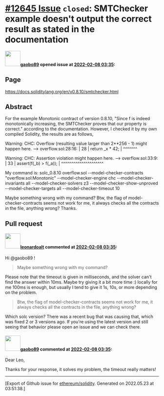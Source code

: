 # [\#12645 Issue](https://github.com/ethereum/solidity/issues/12645) `closed`: SMTChecker example doesn't output the correct result as stated in the documentation

#### <img src="https://avatars.githubusercontent.com/u/28553281?u=572dac668d849164467d8d4facbbe90112355fb9&v=4" width="50">[gaobo89](https://github.com/gaobo89) opened issue at [2022-02-08 03:35](https://github.com/ethereum/solidity/issues/12645):

## Page

<!--Please link directly to the page which you think has a problem.-->

https://docs.soliditylang.org/en/v0.8.10/smtchecker.html

## Abstract

<!--Please describe in detail what is wrong.-->

For the example Monotonic contract of version 0.8.10, "Since f is indeed monotonically increasing, the SMTChecker proves that our property is correct." according to the documentation.
However, I checked it by my own compiled Solidity, the results are as follows,

Warning: CHC: Overflow (resulting value larger than 2**256 - 1) might happen here.
  --> overflow.sol:28:16:
   |
28 |         return _x * 42;
   |                ^^^^^^^

Warning: CHC: Assertion violation might happen here.
  --> overflow.sol:33:9:
   |
33 |         assert(f(_b) > f(_a));
   |         ^^^^^^^^^^^^^^^^^^^^^

My command is:
solc_0.8.10 overflow.sol --model-checker-contracts "overflow.sol:Monotonic" --model-checker-engine chc --model-checker-invariants all --model-checker-solvers z3 --model-checker-show-unproved --model-checker-targets all --model-checker-timeout 10

Maybe something wrong with my command?
Btw, the flag of model-checker-contracts seems not work for me, it always checks all the contracts in the file, anything wrong?
Thanks.

## Pull request

<!--Please link to your pull request which resolves this issue.-->


#### <img src="https://avatars.githubusercontent.com/u/504195?u=ce2facd14af9fd474ebff49f0d44891f56f7500f&v=4" width="50">[leonardoalt](https://github.com/leonardoalt) commented at [2022-02-08 03:35](https://github.com/ethereum/solidity/issues/12645#issuecomment-1032431740):

Hi @gaobo89 !

> Maybe something wrong with my command?

Please note that the timeout is given in milliseconds, and the solver can't find the answer within 10ms. Maybe try giving it a bit more time :) locally for me 100ms is enough, but usually I tend to give it 1s, 10s, or more depending on the problem.

> Btw, the flag of model-checker-contracts seems not work for me, it always checks all the contracts in the file, anything wrong?

Which solc version? There was a recent bug that was causing that, which was fixed 2 or 3 versions ago. If you're using the latest version and still seeing that behavior please open an issue and we can check there.

#### <img src="https://avatars.githubusercontent.com/u/28553281?u=572dac668d849164467d8d4facbbe90112355fb9&v=4" width="50">[gaobo89](https://github.com/gaobo89) commented at [2022-02-08 03:35](https://github.com/ethereum/solidity/issues/12645#issuecomment-1032495933):

> 

Dear Leo,

Thanks for your response, it solves my problem, the timeout really matters!


-------------------------------------------------------------------------------



[Export of Github issue for [ethereum/solidity](https://github.com/ethereum/solidity). Generated on 2022.05.23 at 03:51:38.]
